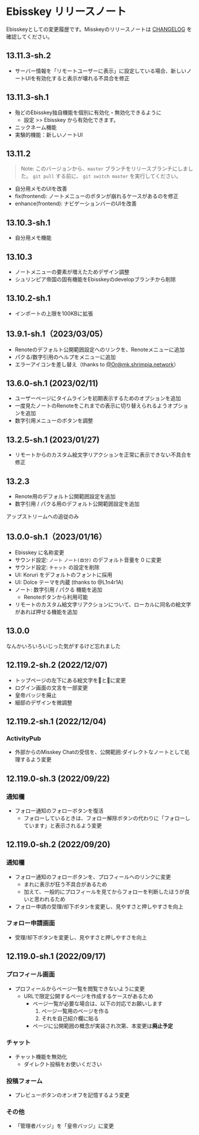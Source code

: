 # Ebisskey リリースノート

Ebisskeyとしての変更履歴です。Misskeyのリリースノートは [CHANGELOG](/CHANGELOG.md) を確認してください。

## 13.11.3-sh.2

* サーバー情報を「リモートユーザーに表示」に設定している場合、新しいノートUIを有効化すると表示が壊れる不具合を修正

## 13.11.3-sh.1

* 殆どのEbisskey独自機能を個別に有効化・無効化できるように
	* 設定 >> Ebisskey から有効化できます。
* ニックネーム機能
* 実験的機能：新しいノートUI

## 13.11.2

> Note: このバージョンから、`master` ブランチをリリースブランチにしました。
> `git pull` する前に、 `git switch master` を実行してください。

* 自分用メモのUIを改善
* fix(frontend): ノートメニューのボタンが崩れるケースがあるのを修正
*	enhance(frontend): ナビゲーションバーのUIを改善

## 13.10.3-sh.1

* 自分用メモ機能

## 13.10.3

* ノートメニューの要素が増えたためデザイン調整
* シュリンピア帝国の固有機能をEbisskeyのdevelopブランチから削除

## 13.10.2-sh.1

* インポートの上限を100KBに拡張

## 13.9.1-sh.1（2023/03/05）

* Renoteのデフォルト公開範囲設定へのリンクを、Renoteメニューに追加
* パクる/数字引用のヘルプをメニューに追加
* エラーアイコンを差し替え（thanks to [@Or@mk.shrimpia.network](https://mk.shrimpia.network/@Or)）

## 13.6.0-sh.1 (2023/02/11)

* ユーザーページにタイムラインを初期表示するためのオプションを追加
* 一度見たノートのRenoteをこれまでの表示に切り替えられるようオプションを追加
* 数字引用メニューのボタンを調整


## 13.2.5-sh.1 (2023/01/27)

* リモートからのカスタム絵文字リアクションを正常に表示できない不具合を修正

## 13.2.3

* Renote用のデフォルト公開範囲設定を追加
* 数字引用 / パクる用のデフォルト公開範囲設定を追加

アップストリームへの追従のみ

## 13.0.0-sh.1（2023/01/16）

* Ebisskey に名称変更
* サウンド設定: `ノート` `ノート(自分)` のデフォルト音量を 0 に変更
* サウンド設定: `チャット` の設定を削除
* UI: Koruri をデフォルトのフォントに採用
* UI: Dolce テーマを内蔵 (thanks to @L1n4r1A)
* ノート: 数字引用 / パクる 機能を追加
  * Renoteボタンから利用可能
* リモートのカスタム絵文字リアクションについて、ローカルに同名の絵文字があれば押せる機能を追加

## 13.0.0

なんかいろいろいじった気がするけど忘れました


## 12.119.2-sh.2 (2022/12/07)

* トップページの左下にある絵文字を🦐と🍤に変更
* ログイン画面の文言を一部変更
* 皇帝バッジを廃止
* 細部のデザインを微調整

## 12.119.2-sh.1 (2022/12/04)

### ActivityPub

* 外部からのMisskey Chatの受信を、公開範囲:ダイレクトなノートとして処理するよう変更

## 12.119.0-sh.3 (2022/09/22)

### 通知欄

* フォロー通知のフォローボタンを復活
  * フォローしているときは、フォロー解除ボタンの代わりに「フォローしています」と表示されるよう変更

## 12.119.0-sh.2 (2022/09/20)

### 通知欄

* フォロー通知のフォローボタンを、プロフィールへのリンクに変更
	* まれに表示が狂う不具合があるため
	* 加えて、一般的にプロフィールを見てからフォローを判断したほうが良いと思われるため
* フォロー申請の受理/却下ボタンを変更し、見やすさと押しやすさを向上

### フォロー申請画面

* 受理/却下ボタンを変更し、見やすさと押しやすさを向上

## 12.119.0-sh.1 (2022/09/17)

### プロフィール画面

* プロフィールからページ一覧を閲覧できないように変更
  * URLで限定公開するページを作成するケースがあるため
	* ページ一覧が必要な場合は、以下の対応でお願いします
	  1. ページ一覧用のページを作る
		2. それを自己紹介欄に貼る
	* ページに公開範囲の概念が実装され次第、本変更は**廃止予定**

### チャット

* チャット機能を無効化
  * ダイレクト投稿をお使いください

### 投稿フォーム

* プレビューボタンのオンオフを記憶するよう変更

### その他

* 「管理者バッジ」を「皇帝バッジ」に変更

